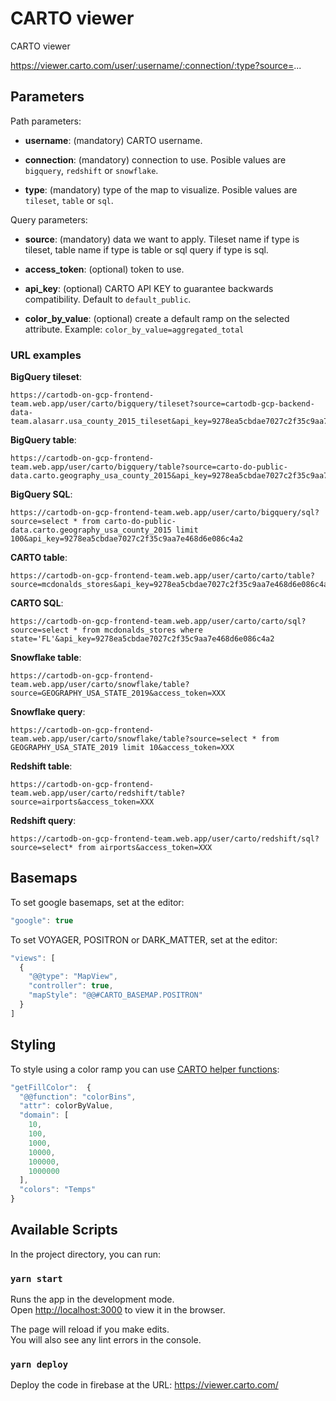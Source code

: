 # CARTO viewer

CARTO viewer

https://viewer.carto.com/user/:username/:connection/:type?source=...

## Parameters

Path parameters:

- **username**: (mandatory) CARTO username.

- **connection**: (mandatory) connection to use. Posible values are `bigquery`, `redshift` or `snowflake`.

- **type**: (mandatory) type of the map to visualize. Posible values are `tileset`, `table` or `sql`.

Query parameters:

- **source**: (mandatory) data we want to apply. Tileset name if type is tileset, table name if type is table or sql query if type is sql.

- **access_token**: (optional) token to use.

- **api_key**: (optional) CARTO API KEY to guarantee backwards compatibility. Default to `default_public`.

- **color_by_value**: (optional) create a default ramp on the selected attribute. Example: `color_by_value=aggregated_total`

### URL examples

**BigQuery tileset**:

```url
https://cartodb-on-gcp-frontend-team.web.app/user/carto/bigquery/tileset?source=cartodb-gcp-backend-data-team.alasarr.usa_county_2015_tileset&api_key=9278ea5cbdae7027c2f35c9aa7e468d6e086c4a2
```

**BigQuery table**:

```url
https://cartodb-on-gcp-frontend-team.web.app/user/carto/bigquery/table?source=carto-do-public-data.carto.geography_usa_county_2015&api_key=9278ea5cbdae7027c2f35c9aa7e468d6e086c4a2
```

**BigQuery SQL**:

```url
https://cartodb-on-gcp-frontend-team.web.app/user/carto/bigquery/sql?source=select * from carto-do-public-data.carto.geography_usa_county_2015 limit 100&api_key=9278ea5cbdae7027c2f35c9aa7e468d6e086c4a2
```

**CARTO table**:

```url
https://cartodb-on-gcp-frontend-team.web.app/user/carto/carto/table?source=mcdonalds_stores&api_key=9278ea5cbdae7027c2f35c9aa7e468d6e086c4a2
```

**CARTO SQL**:

```url
https://cartodb-on-gcp-frontend-team.web.app/user/carto/carto/sql?source=select * from mcdonalds_stores where state='FL'&api_key=9278ea5cbdae7027c2f35c9aa7e468d6e086c4a2
```

**Snowflake table**:

```url
https://cartodb-on-gcp-frontend-team.web.app/user/carto/snowflake/table?source=GEOGRAPHY_USA_STATE_2019&access_token=XXX
```

**Snowflake query**:

```url
https://cartodb-on-gcp-frontend-team.web.app/user/carto/snowflake/table?source=select * from GEOGRAPHY_USA_STATE_2019 limit 10&access_token=XXX
```

**Redshift table**:

```url
https://cartodb-on-gcp-frontend-team.web.app/user/carto/redshift/table?source=airports&access_token=XXX
```

**Redshift query**:

```url
https://cartodb-on-gcp-frontend-team.web.app/user/carto/redshift/sql?source=select* from airports&access_token=XXX
```

## Basemaps

To set google basemaps, set at the editor:

```js
"google": true
```

To set VOYAGER, POSITRON or DARK_MATTER, set at the editor:

```js
"views": [
  {
    "@@type": "MapView",
    "controller": true,
    "mapStyle": "@@#CARTO_BASEMAP.POSITRON"
  }
]
```

## Styling

To style using a color ramp you can use [CARTO helper functions](https://github.com/visgl/deck.gl/blob/master/docs/api-reference/carto/styles.md):

```js
"getFillColor":  {
  "@@function": "colorBins",
  "attr": colorByValue,
  "domain": [
    10,
    100,
    1000,
    10000,
    100000,
    1000000
  ],
  "colors": "Temps"
}
```

## Available Scripts

In the project directory, you can run:

### `yarn start`

Runs the app in the development mode.\
Open [http://localhost:3000](http://localhost:3000) to view it in the browser.

The page will reload if you make edits.\
You will also see any lint errors in the console.

### `yarn deploy`

Deploy the code in firebase at the URL: https://viewer.carto.com/
